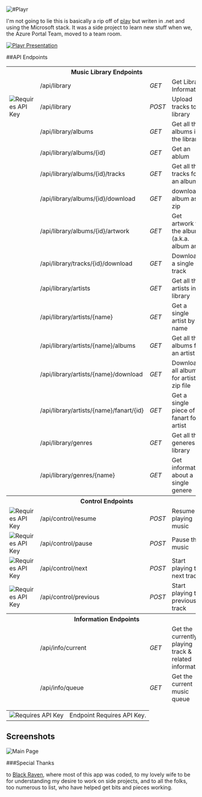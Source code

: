 ![#Playr](https://github.com/osbornm/Playr/blob/master/Media/logo.png?raw=true)

I'm not going to lie this is basically a rip off of [play](https://github.com/play) but writen in .net and using the Microsoft stack. It was a side project to learn new stuff when we, the Azure Portal Team, moved to a team room.

[![Playr Presentation](https://github.com/osbornm/Playr/blob/master/Media/SlidePreview.png?raw=true)
](http://speakerdeck.com/u/osbornm/p/playr)

##API Endpoints

<table>
	<thead>
		<tr><th colspan="4">Music Library Endpoints</td></tr>
	<thead>
	<tr>
		<td></td>
		<td>/api/library</td>
		<td><em>GET</em></td>
		<td>Get Library Information</td>
	</tr>
	<tr>
		<td style="width: 16px"><img src="https://f.cloud.github.com/assets/674284/190162/2196b8be-7ed2-11e2-887f-ea3cdd151a2b.png" alt="Requires API Key"/></td>
		<td>/api/library</td>
		<td><em>POST</em></td>
		<td>Upload tracks to library</td>
	</tr>
	<tr>
		<td></td>
		<td>/api/library/albums</td>
		<td><em>GET</em></td>
		<td>Get all the albums in the library</td>
	</tr>
	<tr>
		<td></td>
		<td>/api/library/albums/{id}</td>
		<td><em>GET</em></td>
		<td>Get an ablum</td>
	</tr>
	<tr>
		<td></td>
		<td>/api/library/albums/{id}/tracks</td>
		<td><em>GET</em></td>
		<td>Get all the tracks for an album</td>
	</tr>
	<tr>
		<td></td>
		<td>/api/library/albums/{id}/download</td>
		<td><em>GET</em></td>
		<td>download album as zip</td>
	</tr>
	<tr>
		<td></td>
		<td>/api/library/albums/{id}/artwork</td>
		<td><em>GET</em></td>
		<td>Get artwork for the album (a.k.a. album art)</td>
	</tr>
	<tr>
		<td></td>
		<td>/api/library/tracks/{id}/download</td>
		<td><em>GET</em></td>
		<td>Download a single track</td>
	</tr>
	<tr>
		<td></td>
		<td>/api/library/artists</td>
		<td><em>GET</em></td>
		<td>Get all the artists in library</td>
	</tr>
	<tr>
		<td></td>
		<td>/api/library/artists/{name}</td>
		<td><em>GET</em></td>
		<td>Get a single artist by name</td>
	</tr>
	<tr>
		<td></td>
		<td>/api/library/artists/{name}/albums</td>
		<td><em>GET</em></td>
		<td>Get all the albums for an artist</td>
	</tr>
	<tr>
		<td></td>
		<td>/api/library/artists/{name}/download</td>
		<td><em>GET</em></td>
		<td>Download all albums for artist as zip file</td>
	</tr>
	<tr>
		<td></td>
		<td>/api/library/artists/{name}/fanart/{id}</td>
		<td><em>GET</em></td>
		<td>Get a single piece of fanart for artist</td>
	</tr>
	<tr>
		<td></td>
		<td>/api/library/genres</td>
		<td><em>GET</em></td>
		<td>Get all the generes in library</td>
	</tr>
	<tr>
		<td></td>
		<td>/api/library/genres/{name}</td>
		<td><em>GET</em></td>
		<td>Get information about a single genere</td>
	</tr>
	<thead>
		<tr><th colspan="4">Control Endpoints</td></tr>
	<thead>
	<tr>
		<td style="width: 16px"><img src="https://f.cloud.github.com/assets/674284/190162/2196b8be-7ed2-11e2-887f-ea3cdd151a2b.png" alt="Requires API Key"/></td>
		<td>/api/control/resume</td>
		<td><em>POST</em></td>
		<td>Resume playing music</td>
	</tr>
	<tr>
		<td style="width: 16px"><img src="https://f.cloud.github.com/assets/674284/190162/2196b8be-7ed2-11e2-887f-ea3cdd151a2b.png" alt="Requires API Key"/></td>
		<td>/api/control/pause</td>
		<td><em>POST</em></td>
		<td>Pause the music</td>
	</tr>
	<tr>
		<td style="width: 16px"><img src="https://f.cloud.github.com/assets/674284/190162/2196b8be-7ed2-11e2-887f-ea3cdd151a2b.png" alt="Requires API Key"/></td>
		<td>/api/control/next</td>
		<td><em>POST</em></td>
		<td>Start playing the next track</td>
	</tr>
	<tr>
		<td style="width: 16px"><img src="https://f.cloud.github.com/assets/674284/190162/2196b8be-7ed2-11e2-887f-ea3cdd151a2b.png" alt="Requires API Key"/></td>
		<td>/api/control/previous</td>
		<td><em>POST</em></td>
		<td>Start playing the previous track</td>
	</tr>
	<thead>
		<tr><th colspan="4">Information Endpoints</td></tr>
	<thead>
	<tr>
		<td></td>
		<td>/api/info/current</td>
		<td><em>GET</em></td>
		<td>Get the currently playing track &amp; related information</td>
	</tr>
	<tr>
		<td></td>
		<td>/api/info/queue</td>
		<td><em>GET</em></td>
		<td>Get the current music queue</td>
	</tr>
</table>
<table>
	<tr>
		<td><img src="https://f.cloud.github.com/assets/674284/190162/2196b8be-7ed2-11e2-887f-ea3cdd151a2b.png" alt="Requires API Key"/></td>
		<td colspan="3">Endpoint Requires API Key.</td>
	</tr>
</table>

## Screenshots
![Main Page](https://github.com/osbornm/Playr/blob/master/Media/Screenshot1.png?raw=true)

###Special Thanks

to [Black Raven](http://blackravenbrewing.com), where most of this app was coded, to my lovely wife to be for understanding my desire to work on side projects, and to all the folks, too numerous to list, who have helped get bits and pieces working. 